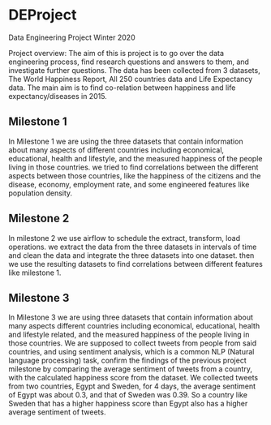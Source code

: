 # DEProject
Data Engineering Project Winter 2020

Project overview: The aim of this is project is to go over the data engineering process, find research questions and answers to them, and investigate further questions. The data has been collected from 3 datasets, The World Happiness Report, All 250 countries data and Life Expectancy data. The main aim is to find co-relation between happiness and life expectancy/diseases in 2015.

## Milestone 1
In Milestone 1 we are using the three datasets that contain information about many aspects of different countries including economical, educational, health and lifestyle, and the measured happiness of the people living in those countries. we tried to find correlations between the different aspects between those countries, like the happiness of the citizens and the disease, economy, employment rate, and some engineered features like population density.


## Milestone 2
In milestone 2 we use airflow to schedule the extract, transform, load operations. we extract the data from the three datasets in intervals of time and clean the data and integrate the three datasets into one dataset. then we use the resulting datasets to find correlations between different features like milestone 1.

## Milestone 3
In Milestone 3 we are using three datasets that contain information about many aspects different countries including economical, educational, health and lifestyle related, and the measured happiness of the people living in those countries. We are supposed to collect tweets from people from said countries, and using sentiment analysis, which is a common NLP (Natural language processing) task, confirm the findings of the previous project milestone by comparing the average sentiment of tweets from a country, with the calculated happiness score from the dataset.
We collected tweets from two countries, Egypt and Sweden, for 4 days, the average sentiment of Egypt was about 0.3, and that of Sweden was 0.39. So a country like Sweden that has a higher happiness score than Egypt also has a higher average sentiment of tweets.
